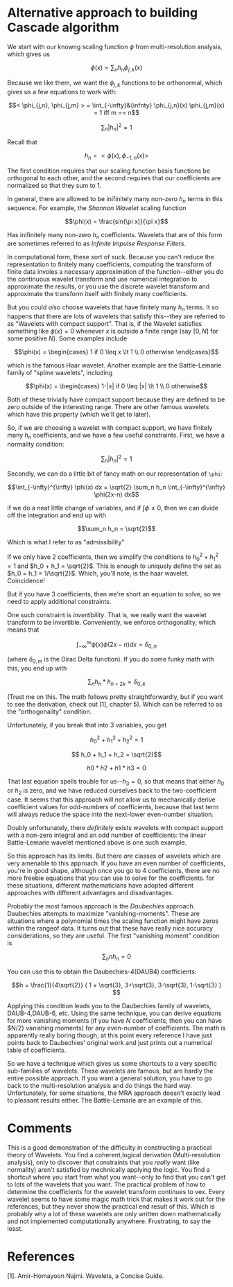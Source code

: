 Alternative approach to building Cascade algorithm
===

We start with our knowng scaling function $\phi$ from multi-resolution analysis, which gives us

```math
    \phi(x) = \sum_n h_n \phi_{j,k}(x)
```
Because we like them, we want the $\phi_{j,k}$ functions to be orthonormal, which gives us a few equations to work with:
```math
< \phi_{j,n}, \phi_{j,m} > = \int_{-\infty}&{infnty} \phi_{j,n}(x) \phi_{j,m}(x) = 1 iff m == n
```
```math
    \sum_n |h_n|^2 = 1
```
Recall that 
```math
h_n = < \phi(x), \phi_{-1,n}(x) > 
```

The first condition requires that our scaling function basis functions be orthogonal to each other, and the second requires that our coefficients are normalized so that they sum to 1. 

In general, there are allowed to be inifinitely many non-zero $h_n$ terms in this sequence. For example, the _Shannon Wavelet_ scaling function
```math
\phi(x) = \frac{sin(\pi x)}{\pi x}
```
Has inifinitely many non-zero $h_n$ coefficients. Wavelets that are of this form are sometimes referred to as _Infinite Impulse Response Filters_. 

In computational form, these sort of suck. Because you can't reduce the representation to finitely many coefficients, computing the transform of finite data involes a necessary approximation
of the function--either you do the continuous wavelet transform and use numerical integration to approximate the results, or you use the discrete wavelet transform and approximate the transform itself
with finitely many coefficients. 

But you could _also_ choose wavelets that have finitely many $h_n$ terms. It so happens that there are lots of wavelets that satisfy this--they are referred to as "Wavelets with compact support". That is,
if the Wavelet satisfies something like $\phi(x) = 0$ whenever $x$ is outside a finite range (say $[0,N]$ for some positive $N$). Some examples include
```math
\phi(x) = \begin{cases}
1 if 0 \leq x \lt 1 \\
0 otherwise
\end{cases}
```
which is the famous Haar wavelet. Another example are the Battle-Lemarie family of "spline wavelets", including
```math
\phi(x) = \begin{cases}
1-|x| if 0 \leq |x| \lt 1 \\
0 otherwise
```

Both of these trivially have compact support because they are defined to be zero outside of the interesting range. There are other famous wavelets which have this property (which we'll get to later).

So, if we are choosing a wavelet with compact support, we have finitely many $h_n$ coefficients, and we have a few useful constraints. First, we have a normality condition:
```math
\sum_n |h_n|^2 = 1
```

Secondly, we can do a little bit of fancy math on our representation of `\phi`:
```math
\int_{-\infty}^{\infty} \phi(x) dx = \sqrt{2} \sum_n h_n \int_{-\infty}^{\infty} \phi(2x-n) dx
```
if we do a neat little change of variables, and if $\int \phi \neq 0$, then we can divide off the integration and end up with
```math
\sum_n h_n = \sqrt{2}
```
Which is what I refer to as "admissibility"

If we only have 2 coefficients, then we simplify the conditions to $h_0^2 + h_1^2 = 1$ and $h_0 + h_1 = \sqrt{2}$. This is enough to uniquely define the set as $h_0 = h_1 = 1/\sqrt{2}$. Which, you'll note, is the haar wavelet. Coincidence!

But if you have 3 coefficients, then we're short an equation to solve, so we need to apply additional constraints. 

One such constraint is _invertibility_. That is, we really want the wavelet transform to be invertible. Conveniently, we enforce orthogonality, which means that
```math
    \int_{-\infty}^{\infty} \phi(x) \phi(2x-n) dx = \delta_{0,n}
```
(where $\delta_{0,m}$ is the Dirac Delta function). If you do some funky math with this, you end up with
```math
    \sum_n h_n* h_{n+2k} = \delta_{0,k}
```
(Trust me on this. The math follows pretty straightforwardly, but if you want to see the derivation, check out [1], chapter 5). Which can be referred to as the "orthogonality" condition.

Unfortunately, if you break that into 3 variables, you get
```math
    h_0^2 + h_1^2 + h_2^2 = 1
```
```math
    h_0 + h_1 + h_2 = \sqrt{2}
```
```math
    h0*h2 + h1*h3 = 0
```
That last equation spells trouble for us--$h_3 = 0$, so that means that either $h_0$ or $h_2$ is zero, and we have reduced ourselves back to the two-coefficient case. It seems that this approach will not
allow us to mechanically derive coefficient values for odd-numbers of coefficients, because that last term will always reduce the space into the next-lower even-number situation.

Doubly unfortunately, there _definitely_ exists wavelets with compact support with a non-zero integral and an odd number of coefficients: the linear Battle-Lemarie wavelet mentioned above is one such example.

So this approach has its limits. But there _are_ classes of wavelets which are very amenable to this approach. If you have an even number of coefficients, you're in good shape, although once you go to 4 coefficients, there are no more freebie equations that you can use to solve for the coefficients. for these situations, different mathematicians have adopted different approaches with different advantages and disadvantages.

Probably the most famous approach is the _Daubechies_ approach. Daubechies attempts to maximize "vanishing-moments". These are situations where a polynomial times the scaling function might have zeros within the rangeof data. It turns out that these have really nice accuracy considerations, so they are useful. The first "vanishing moment" condition is
```math
\sum_n n h_n = 0
```
You can use this to obtain the Daubechies-4(DAUB4) coefficients:
```math
h = \frac{1}{4\sqrt{2}} ( 1 + \sqrt{3}, 3+\sqrt{3}, 3-\sqrt{3}, 1-\sqrt{3} ) 
```
Applying this condition leads you to the Daubechies family of wavelets, DAUB-4,DAUB-6, etc. Using the same technique, you can derive equations for more vanishing moments (if you have $N$ coefficients, then you can have $N/2} vanishing moments) for any even-number of coefficients. The math is apparently really boring though; at this point every reference I have just points back to Daubechies' original work and just prints out a numerical table of coefficients.

So we have a technique which gives us some shortcuts to a very specific sub-families of wavelets. These wavelets are famous, but are hardly the entire possible approach. If you want a general solution, you have to go back to the multi-resolution analysis and do things the hard way. Unfortunately, for some situations, the MRA approach doesn't exactly lead to pleasant results either. The Battle-Lemarie are an example of this.

# Comments

This is a good demonstration of the difficulty in constructing a practical theory of Wavelets. You find a coherent,logical derivation (Multi-resolution analysis), only to discover that constraints that you _really_ want (like normality) aren't satisfied by mechnically applying the logic. You find a shortcut where you start from what you want--only to find that you can't get to lots of the wavelets that you want. The practical problem of how to determine the coefficients for the wavelet transform continues to vex. Every wavelet seems to have some magic math trick that makes it work out for the references, but they never show the practical end result of this. Which is probably why a lot of these wavelets are only written down mathematically and not implemented computationally anywhere. Frustrating, to say the least.

# References
[1]. Amir-Homayoon Najmi. Wavelets, a Concise Guide.
